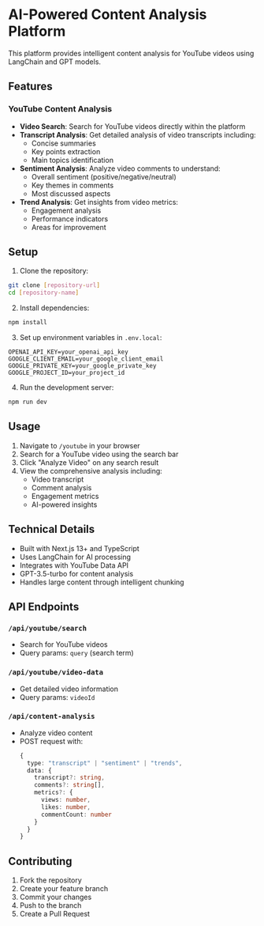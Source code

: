 # AI-Powered Content Analysis Platform

This platform provides intelligent content analysis for YouTube videos using LangChain and GPT models.

## Features

### YouTube Content Analysis
- **Video Search**: Search for YouTube videos directly within the platform
- **Transcript Analysis**: Get detailed analysis of video transcripts including:
  - Concise summaries
  - Key points extraction
  - Main topics identification
- **Sentiment Analysis**: Analyze video comments to understand:
  - Overall sentiment (positive/negative/neutral)
  - Key themes in comments
  - Most discussed aspects
- **Trend Analysis**: Get insights from video metrics:
  - Engagement analysis
  - Performance indicators
  - Areas for improvement

## Setup

1. Clone the repository:
```bash
git clone [repository-url]
cd [repository-name]
```

2. Install dependencies:
```bash
npm install
```

3. Set up environment variables in `.env.local`:
```env
OPENAI_API_KEY=your_openai_api_key
GOOGLE_CLIENT_EMAIL=your_google_client_email
GOOGLE_PRIVATE_KEY=your_google_private_key
GOOGLE_PROJECT_ID=your_project_id
```

4. Run the development server:
```bash
npm run dev
```

## Usage

1. Navigate to `/youtube` in your browser
2. Search for a YouTube video using the search bar
3. Click "Analyze Video" on any search result
4. View the comprehensive analysis including:
   - Video transcript
   - Comment analysis
   - Engagement metrics
   - AI-powered insights

## Technical Details

- Built with Next.js 13+ and TypeScript
- Uses LangChain for AI processing
- Integrates with YouTube Data API
- GPT-3.5-turbo for content analysis
- Handles large content through intelligent chunking

## API Endpoints

### `/api/youtube/search`
- Search for YouTube videos
- Query params: `query` (search term)

### `/api/youtube/video-data`
- Get detailed video information
- Query params: `videoId`

### `/api/content-analysis`
- Analyze video content
- POST request with:
  ```typescript
  {
    type: "transcript" | "sentiment" | "trends",
    data: {
      transcript?: string,
      comments?: string[],
      metrics?: {
        views: number,
        likes: number,
        commentCount: number
      }
    }
  }
  ```

## Contributing

1. Fork the repository
2. Create your feature branch
3. Commit your changes
4. Push to the branch
5. Create a Pull Request
